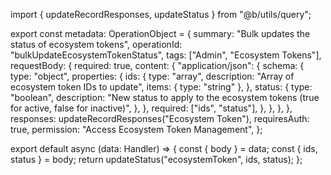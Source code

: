 import { updateRecordResponses, updateStatus } from "@b/utils/query";

export const metadata: OperationObject = {
  summary: "Bulk updates the status of ecosystem tokens",
  operationId: "bulkUpdateEcosystemTokenStatus",
  tags: ["Admin", "Ecosystem Tokens"],
  requestBody: {
    required: true,
    content: {
      "application/json": {
        schema: {
          type: "object",
          properties: {
            ids: {
              type: "array",
              description: "Array of ecosystem token IDs to update",
              items: { type: "string" },
            },
            status: {
              type: "boolean",
              description:
                "New status to apply to the ecosystem tokens (true for active, false for inactive)",
            },
          },
          required: ["ids", "status"],
        },
      },
    },
  },
  responses: updateRecordResponses("Ecosystem Token"),
  requiresAuth: true,
  permission: "Access Ecosystem Token Management",
};

export default async (data: Handler) => {
  const { body } = data;
  const { ids, status } = body;
  return updateStatus("ecosystemToken", ids, status);
};
